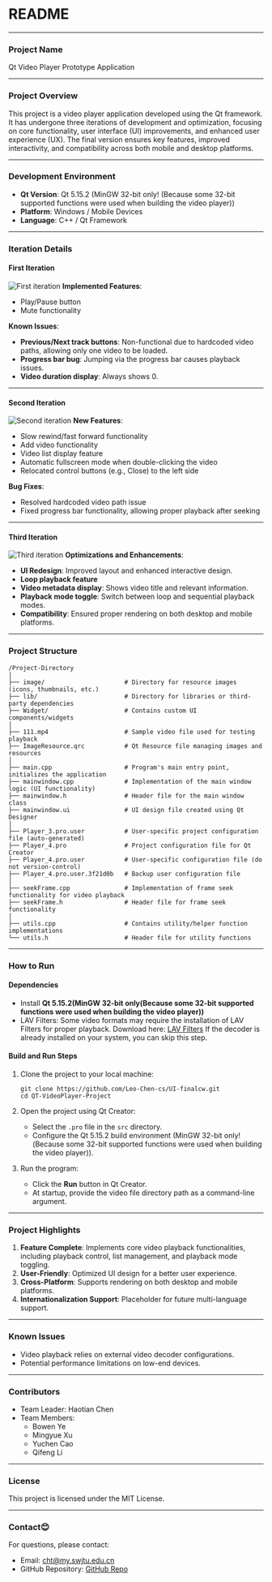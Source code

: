 # **README**

---

### **Project Name**
Qt Video Player Prototype Application

---

### **Project Overview**
This project is a video player application developed using the Qt framework. It has undergone three iterations of development and optimization, focusing on core functionality, user interface (UI) improvements, and enhanced user experience (UX). The final version ensures key features, improved interactivity, and compatibility across both mobile and desktop platforms.

---

### **Development Environment**
- **Qt Version**: Qt 5.15.2 (MinGW 32-bit only! (Because some 32-bit supported functions were used when building the video player))
- **Platform**: Windows / Mobile Devices
- **Language**: C++ / Qt Framework

---

### **Iteration Details**

#### **First Iteration**
![First iteration](https://github.com/Leo-Chen-cs/UI-finalcw/blob/main/image/First%20interation.png)
**Implemented Features**:
- Play/Pause button  
- Mute functionality  

**Known Issues**:
- **Previous/Next track buttons**: Non-functional due to hardcoded video paths, allowing only one video to be loaded.  
- **Progress bar bug**: Jumping via the progress bar causes playback issues.  
- **Video duration display**: Always shows 0.  

---

#### **Second Iteration**
![Second iteration](https://github.com/Leo-Chen-cs/UI-finalcw/blob/main/image/Second%20interation.png)
**New Features**:
- Slow rewind/fast forward functionality  
- Add video functionality  
- Video list display feature  
- Automatic fullscreen mode when double-clicking the video  
- Relocated control buttons (e.g., Close) to the left side  

**Bug Fixes**:
- Resolved hardcoded video path issue  
- Fixed progress bar functionality, allowing proper playback after seeking  

---

#### **Third Iteration**
![Third iteration](https://github.com/Leo-Chen-cs/UI-finalcw/blob/main/image/Third%20interation.png)
**Optimizations and Enhancements**:
- **UI Redesign**: Improved layout and enhanced interactive design.  
- **Loop playback feature**  
- **Video metadata display**: Shows video title and relevant information.  
- **Playback mode toggle**: Switch between loop and sequential playback modes.  
- **Compatibility**: Ensured proper rendering on both desktop and mobile platforms.  

---

### **Project Structure**
```
/Project-Directory
│
├── image/                      # Directory for resource images (icons, thumbnails, etc.)
├── lib/                        # Directory for libraries or third-party dependencies
├── Widget/                     # Contains custom UI components/widgets
│
├── 111.mp4                     # Sample video file used for testing playback
├── ImageResource.qrc           # Qt Resource file managing images and resources
│
├── main.cpp                    # Program's main entry point, initializes the application
├── mainwindow.cpp              # Implementation of the main window logic (UI functionality)
├── mainwindow.h                # Header file for the main window class
├── mainwindow.ui               # UI design file created using Qt Designer
│
├── Player_3.pro.user           # User-specific project configuration file (auto-generated)
├── Player_4.pro                # Project configuration file for Qt Creator
├── Player_4.pro.user           # User-specific configuration file (do not version-control)
├── Player_4.pro.user.3f21d0b   # Backup user configuration file
│
├── seekFrame.cpp               # Implementation of frame seek functionality for video playback
├── seekFrame.h                 # Header file for frame seek functionality
│
├── utils.cpp                   # Contains utility/helper function implementations
└── utils.h                     # Header file for utility functions

```

---

### **How to Run**

#### **Dependencies**
- Install **Qt 5.15.2(MinGW 32-bit only(Because some 32-bit supported functions were used when building the video player))**  
- LAV Filters:
Some video formats may require the installation of LAV Filters for proper playback.
Download here: [LAV Filters](https://www.videohelp.com/software/LAV-Filters)
If the decoder is already installed on your system, you can skip this step.  

#### **Build and Run Steps**
1. Clone the project to your local machine:  
   ```
   git clone https://github.com/Leo-Chen-cs/UI-finalcw.git
   cd QT-VideoPlayer-Project
   ```
2. Open the project using Qt Creator:  
   - Select the `.pro` file in the `src` directory.  
   - Configure the Qt 5.15.2 build environment (MinGW 32-bit only!(Because some 32-bit supported functions were used when building the video player)).  

3. Run the program:  
   - Click the **Run** button in Qt Creator.  
   - At startup, provide the video file directory path as a command-line argument.  

---

### **Project Highlights**
1. **Feature Complete**: Implements core video playback functionalities, including playback control, list management, and playback mode toggling.  
2. **User-Friendly**: Optimized UI design for a better user experience.  
3. **Cross-Platform**: Supports rendering on both desktop and mobile platforms.  
4. **Internationalization Support**: Placeholder for future multi-language support.  

---

### **Known Issues**
- Video playback relies on external video decoder configurations.  
- Potential performance limitations on low-end devices.  

---

### **Contributors**
- Team Leader: Haotian Chen
- Team Members:  
  - Bowen Ye
  - Mingyue Xu
  - Yuchen Cao
  - Qifeng Li

---

### **License**
This project is licensed under the MIT License.

---

### **Contact**:blush:
For questions, please contact:  
- Email: cht@my.swjtu.edu.cn
- GitHub Repository: [GitHub Repo](https://github.com/Leo-Chen-cs)  
